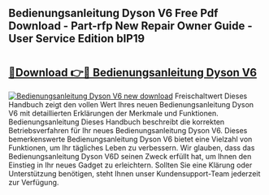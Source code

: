 ## Bedienungsanleitung Dyson V6 Free Pdf Download - Part-rfp New Repair Owner Guide - User Service Edition bIP19

# <h2><a href="http://df10df.blite.top/?on=Bedienungsanleitung+Dyson+V6">🔗Download 👉🔴 Bedienungsanleitung Dyson V6</a></h2>

[![Bedienungsanleitung Dyson V6 new download](https://i.imgur.com/lujVjoI.png)](http://df10df.blite.top/?on=Bedienungsanleitung+Dyson+V6)
Freischaltwert Dieses Handbuch zeigt den vollen Wert Ihres neuen Bedienungsanleitung Dyson V6 mit detaillierten Erklärungen der Merkmale und Funktionen. Bedienungsanleitung Dieses Handbuch beschreibt die korrekten Betriebsverfahren für Ihr neues Bedienungsanleitung Dyson V6. Dieses bemerkenswerte Bedienungsanleitung Dyson V6 bietet eine Vielzahl von Funktionen, um Ihr tägliches Leben zu verbessern. Wir glauben, dass das Bedienungsanleitung Dyson V6D seinen Zweck erfüllt hat, um Ihnen den Einstieg in Ihr neues Gadget zu erleichtern. Sollten Sie eine Klärung oder Unterstützung benötigen, steht Ihnen unser Kundensupport-Team jederzeit zur Verfügung.

